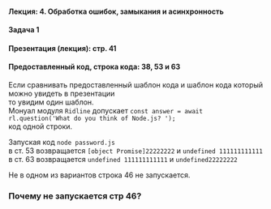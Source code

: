 #### Лекция: 4. Обработка ошибок, замыкания и асинхронность

#### Задача 1
#### Презентация (лекция): стр. 41
#### Предоставленный код, строка кода: 38, 53 и 63

Если сравнивать предоставленный шаблон кода и шаблон кода который можно увидеть в презентации <br> 
то увидим один шаблон. 
<br>
Монуал модуля `Ridline` допускает `const answer = await rl.question('What do you think of Node.js? '); ` <br>
код одной строки.

Запуская код `node password.js`<br>
в ст. 53 возвращается `[object Promise]22222222` и `undefined 111111111111`
в ст. 63 возвращается `undefined 111111111111` и `undefined22222222`

Не в одном из вариантов строка 46 не запускается.
### Почему не запускается стр 46?

